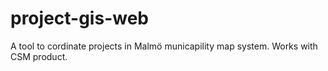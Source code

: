 # project-gis-web
A tool to cordinate projects in Malmö municapility map system. Works with CSM product.
